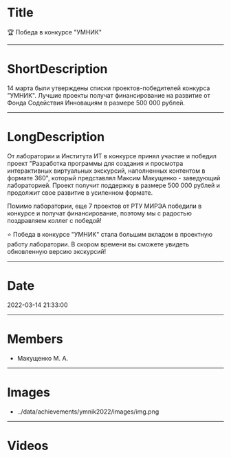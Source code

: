 # Title

🏆 Победа в конкурсе "УМНИК"

---

# ShortDescription

14 марта были утверждены списки проектов-победителей конкурса "УМНИК". Лучшие проекты получат финансирование на развитие от Фонда Содействия Инновациям в размере 500 000 рублей.

---

# LongDescription

От лаборатории и Института ИТ в конкурсе принял участие и победил проект "Разработка программы для создания и просмотра интерактивных виртуальных экскурсий, наполненных контентом в формате 360", который представлял Максим Макущенко - заведующий лабораторией. Проект получит поддержку в размере 500 000 рублей и продолжит свое развитие в усиленном формате.

Помимо лаборатории, еще 7 проектов от РТУ МИРЭА победили в конкурсе и получат финансирование, поэтому мы с радостью поздравляем коллег с победой!

⭐ Победа в конкурсе "УМНИК" стала большим вкладом в проектную работу лаборатории. В скором времени вы сможете увидеть обновленную версию экскурсий!

---

# Date

2022-03-14 21:33:00

---

# Members

- Макущенко М. А.

---

# Images

- ../data/achievements/ymnik2022/images/img.png

---

# Videos
